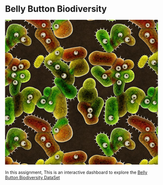 ﻿# Belly Button Biodiversity

![Bacteria by filterforge.com](Images/bacteria_by_filterforgedotcom.jpg)

In this assignment,
This is an interactive dashboard to explore the [Belly Button Biodiversity DataSet](http://robdunnlab.com/projects/belly-button-biodiversity/)
